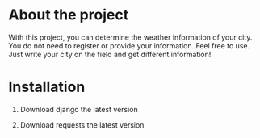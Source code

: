 # About the project
With this project, you can determine the weather information of your city. You do not need to 
register or provide your information. Feel free to use. Just write your city on the field and get different information!

# Installation
1. Download django the latest version

2. Download requests the latest version
